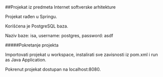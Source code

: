 ##Projekat iz predmeta Internet softverske arhitekture

Projekat rađen u Springu.

Korišćena je PostgreSQL baza. 

Naziv baze: isa, username: postgres, password: asdf



#####Pokretanje projekta 

Importovati projekat u workspace, instalirati sve zavisnosti iz pom.xml i run as Java Application.

Pokrenut projekat dostupan na localhost:8080.

